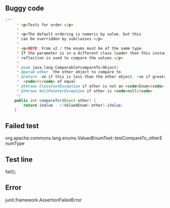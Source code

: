 ## Buggy code
```java
/**
     * <p>Tests for order.</p>
     *
     * <p>The default ordering is numeric by value, but this
     * can be overridden by subclasses.</p>
     *
     * <p>NOTE: From v2.2 the enums must be of the same type.
     * If the parameter is in a different class loader than this instance,
     * reflection is used to compare the values.</p>
     *
     * @see java.lang.Comparable#compareTo(Object)
     * @param other  the other object to compare to
     * @return -ve if this is less than the other object, +ve if greater than,
     *  <code>0</code> of equal
     * @throws ClassCastException if other is not an <code>Enum</code>
     * @throws NullPointerException if other is <code>null</code>
     */
    public int compareTo(Object other) {
        return iValue - ((ValuedEnum) other).iValue;
    }
```

## Failed test
org.apache.commons.lang.enums.ValuedEnumTest::testCompareTo_otherEnumType

## Test line
fail();

## Error
junit.framework.AssertionFailedError

